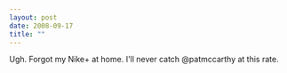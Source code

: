 ```yaml
---
layout: post
date: 2008-09-17
title: ""
---
```

Ugh. Forgot my Nike+ at home. I'll never catch @patmccarthy at this rate.